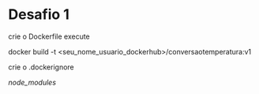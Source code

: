 # Desafio 1


crie o Dockerfile
execute 

docker build -t <seu_nome_usuario_dockerhub>/conversaotemperatura:v1

crie o .dockerignore

*node_modules*